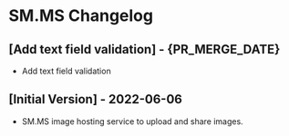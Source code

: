 # SM.MS Changelog

## [Add text field validation] - {PR_MERGE_DATE}

- Add text field validation

## [Initial Version] - 2022-06-06

- SM.MS image hosting service to upload and share images.
